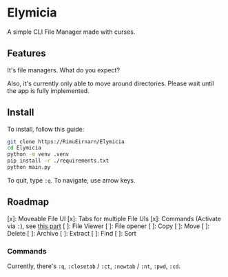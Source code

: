 # Elymicia

A simple CLI File Manager made with curses.

## Features

It's file managers. What do you expect?

Also, it's currently only able to move around directories. Please wait until the app is fully implemented.

## Install

To install, follow this guide:

```sh
git clone https://RimuEirnarn/Elymicia
cd Elymicia
python -m venv .venv
pip install -r ./requirements.txt
python main.py
```

To quit, type `:q`. To navigate, use arrow keys.

## Roadmap

[x]: Moveable File UI
[x]: Tabs for multiple File UIs
[x]: Commands (Activate via `:`), see [this part](#commands)
[ ]: File Viewer
[ ]: File opener
[ ]: Copy
[ ]: Move
[ ]: Delete
[ ]: Archive
[ ]: Extract
[ ]: Find
[ ]: Sort

### Commands

Currently, there's `:q`, `:closetab` / `:ct`, `:newtab` / `:nt`, `:pwd`, `:cd`.
